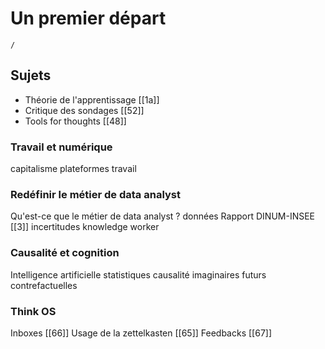 # Un premier départ

```ActivityHistory
/
```

## Sujets

- Théorie de l'apprentissage [[1a]]
- Critique des sondages [[52]]
- Tools for thoughts [[48]]

### Travail et numérique

capitalisme
plateformes
travail

### Redéfinir le métier de data analyst

Qu'est-ce que le métier de data analyst ?
données
Rapport DINUM-INSEE [[3]]
incertitudes
knowledge worker


### Causalité et cognition

Intelligence artificielle
statistiques
causalité
imaginaires
futurs
contrefactuelles


###  Think OS

Inboxes [[66]]
Usage de la zettelkasten [[65]]
Feedbacks [[67]]